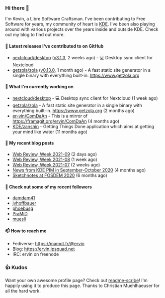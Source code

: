 ### Hi there 👋

I'm Kevin, a Libre Software Craftsman. I've been contributing to Free Software for years,
my community of heart is [KDE](https://kde.org). I've been also playing around with various
projects over the years inside and outside KDE. Check out my blog to find out more.

#### 🔭 Latest releases I've contributed to on GitHub

- [nextcloud/desktop](https://github.com/nextcloud/desktop) ([v3.1.3](https://github.com/nextcloud/desktop/releases/tag/v3.1.3), 2 weeks ago) - 💻 Desktop sync client for Nextcloud
- [getzola/zola](https://github.com/getzola/zola) ([v0.13.0](https://github.com/getzola/zola/releases/tag/v0.13.0), 1 month ago) - A fast static site generator in a single binary with everything built-in. https://www.getzola.org

#### 🌱 What I'm currently working on

- [nextcloud/desktop](https://github.com/nextcloud/desktop) - 💻 Desktop sync client for Nextcloud (1 week ago)
- [getzola/zola](https://github.com/getzola/zola) - A fast static site generator in a single binary with everything built-in. https://www.getzola.org (2 months ago)
- [er-vin/ComDaAn](https://github.com/er-vin/ComDaAn) - This is a mirror of https://framagit.org/ervin/ComDaAn (4 months ago)
- [KDE/zanshin](https://github.com/KDE/zanshin) - Getting Things Done application which aims at getting your mind like water (11 months ago)

#### 📜 My recent blog posts

- [Web Review, Week 2021-09](https://ervin.ipsquad.net/blog/2021/03/05/web-review-week-2021-09/) (2 days ago)
- [Web Review, Week 2021-08](https://ervin.ipsquad.net/blog/2021/02/27/web-review-week-2021-08/) (1 week ago)
- [Web Review, Week 2021-07](https://ervin.ipsquad.net/blog/2021/02/19/web-review-week-2021-07/) (2 weeks ago)
- [News from KDE PIM in September-October 2020](https://ervin.ipsquad.net/blog/2020/11/01/news-from-kde-pim-in-september-october-2020/) (4 months ago)
- [Sketchnotes at FOSDEM 2020](https://ervin.ipsquad.net/blog/2020/08/14/sketchnotes-at-fosdem-2020/) (6 months ago)

#### 👯 Check out some of my recent followers

- [damdam41](https://github.com/damdam41)
- [jvhoffbauer](https://github.com/jvhoffbauer)
- [phoebusg](https://github.com/phoebusg)
- [PraMiD](https://github.com/PraMiD)
- [muesli](https://github.com/muesli)

#### 📫 How to reach me

- Fediverse: https://mamot.fr/@ervin
- Blog: https://ervin.ipsquad.net
- IRC: ervin on freenode

### 👍 Kudos

Want your own awesome profile page? Check out [readme-scribe](https://github.com/muesli/readme-scribe)!
I'm happily using it to produce this page. Thanks to Christian Muehlhaeuser for all the hard work.


